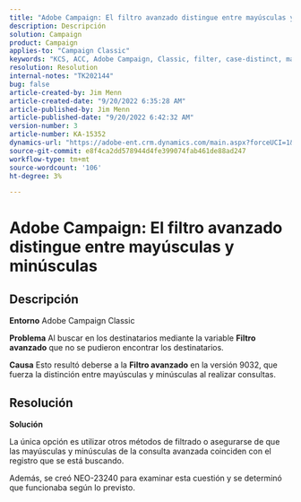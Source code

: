 ```yaml
---
title: "Adobe Campaign: El filtro avanzado distingue entre mayúsculas y minúsculas"
description: Descripción
solution: Campaign
product: Campaign
applies-to: "Campaign Classic"
keywords: "KCS, ACC, Adobe Campaign, Classic, filter, case-distinct, mayúscula, NEO-23240"
resolution: Resolution
internal-notes: "TK202144"
bug: false
article-created-by: Jim Menn
article-created-date: "9/20/2022 6:35:28 AM"
article-published-by: Jim Menn
article-published-date: "9/20/2022 6:42:32 AM"
version-number: 3
article-number: KA-15352
dynamics-url: "https://adobe-ent.crm.dynamics.com/main.aspx?forceUCI=1&pagetype=entityrecord&etn=knowledgearticle&id=83173d65-ae38-ed11-9db1-0022480866ad"
source-git-commit: e8f4ca2dd578944d4fe399074fab461de88ad247
workflow-type: tm+mt
source-wordcount: '106'
ht-degree: 3%

---
```


# Adobe Campaign: El filtro avanzado distingue entre mayúsculas y minúsculas

## Descripción


<b>Entorno</b>
Adobe Campaign Classic

<b>Problema</b>
Al buscar en los destinatarios mediante la variable <b>Filtro avanzado</b> que no se pudieron encontrar los destinatarios.

<b>Causa</b>
Esto resultó deberse a la <b>Filtro avanzado</b> en la versión 9032, que fuerza la distinción entre mayúsculas y minúsculas al realizar consultas.


## Resolución


<b>Solución</b>

La única opción es utilizar otros métodos de filtrado o asegurarse de que las mayúsculas y minúsculas de la consulta avanzada coinciden con el registro que se está buscando.

Además, se creó NEO-23240 para examinar esta cuestión y se determinó que funcionaba según lo previsto.
